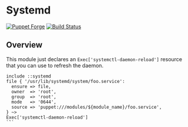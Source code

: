 Systemd
=======

[![Puppet Forge](http://img.shields.io/puppetforge/v/camptocamp/systemd.svg)](https://forge.puppetlabs.com/camptocamp/systemd)
[![Build Status](https://travis-ci.org/camptocamp/puppet-systemd.png?branch=master)](https://travis-ci.org/camptocamp/puppet-systemd)

Overview
--------

This module just declares an `Exec['systemctl-daemon-reload']` resource that you can use to refresh the daemon.

```puppet
include ::systemd
file { '/usr/lib/systemd/system/foo.service':
  ensure => file,
  owner  => 'root',
  group  => 'root',
  mode   => '0644',
  source => 'puppet:///modules/${module_name}/foo.service',
} ~>
Exec['systemctl-daemon-reload']
`̀``
